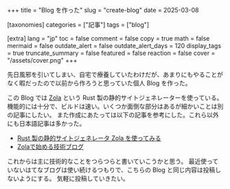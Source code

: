 +++
title = "Blog を作った"
slug = "create-blog"
date = 2025-03-08

[taxonomies]
categories = ["記事"]
tags = ["blog"]

[extra]
lang = "jp"
toc = false
comment = false
copy = true
math = false
mermaid = false
outdate_alert = false
outdate_alert_days = 120
display_tags = true
truncate_summary = false
featured = false
reaction = false
cover = "/assets/cover.png"
+++

先日風邪を引いてしまい、自宅で療養していたわけだが、あまりにもやることがなく暇だったので以前から作ろうと思っていた個人 Blog を作った。

この Blog では [Zola](https://www.getzola.org/) という Rust 製の静的サイトジェネレーターを使っている。
機能的には十分で、ビルドは速い。いくつか面倒な部分はあるが細かいことは別の記事にしたい。
また作成にあたっては以下の記事を参考にした。これら以外にも日本語記事は多かった。
- [Rust 製の静的サイトジェネレータ Zola を使ってみる](https://yng87.page/blog/2023/zola/#mu-ci-wohao-kinawei-zhi-nibiao-shi-sitai)
- [Zolaで始める技術ブログ](https://shimopino.github.io/blog/crafting-tech-blog-with-zola/)

これからは主に技術的なことをつらつらと書いていこうかと思う。
最近使っていないはてなブログは使い続けるつもりで、こちらの Blog と同じ内容は投稿しないようにする。
気軽に投稿していきたい。
